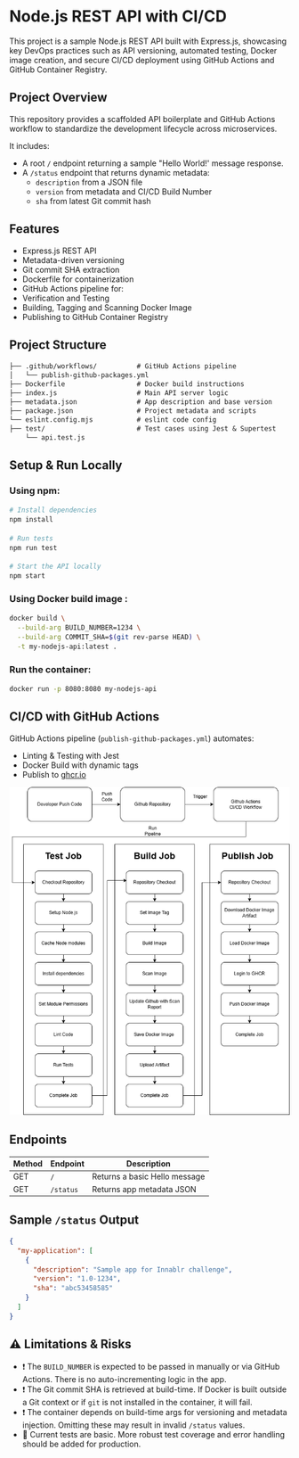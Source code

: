 # Node.js REST API with CI/CD

This project is a sample Node.js REST API built with Express.js, showcasing key DevOps practices such as API versioning, automated testing, Docker image creation, and secure CI/CD deployment using GitHub Actions and GitHub Container Registry.

##  Project Overview

This repository provides a scaffolded API boilerplate and GitHub Actions workflow to standardize the development lifecycle across microservices.

It includes:

- A root `/` endpoint returning a sample "Hello World!' message response.
- A `/status` endpoint that returns dynamic metadata:
  - `description` from a JSON file
  - `version` from metadata and CI/CD Build Number
  - `sha` from latest Git commit hash

##  Features

-  Express.js REST API
-  Metadata-driven versioning
-  Git commit SHA extraction
-  Dockerfile for containerization
-  GitHub Actions pipeline for:
  - Verification and Testing
  - Building, Tagging and Scanning Docker Image
  - Publishing to GitHub Container Registry

##  Project Structure

```
├── .github/workflows/          # GitHub Actions pipeline
│   └── publish-github-packages.yml
├── Dockerfile                  # Docker build instructions
├── index.js                    # Main API server logic
├── metadata.json               # App description and base version
├── package.json                # Project metadata and scripts
└── eslint.config.mjs           # eslint code config
├── test/                       # Test cases using Jest & Supertest
    └── api.test.js
```

##  Setup & Run Locally

### Using npm:
```bash
# Install dependencies
npm install

# Run tests
npm run test

# Start the API locally
npm start
```
### Using Docker build image :

```bash
docker build \
  --build-arg BUILD_NUMBER=1234 \
  --build-arg COMMIT_SHA=$(git rev-parse HEAD) \
  -t my-nodejs-api:latest .
```

### Run the container:

```bash
docker run -p 8080:8080 my-nodejs-api
```

##  CI/CD with GitHub Actions

GitHub Actions pipeline (`publish-github-packages.yml`) automates:

-  Linting & Testing with Jest
-  Docker Build with dynamic tags
-  Publish to [ghcr.io](https://ghcr.io)

![alt text](<readme diagram cicd.drawio.png>)

##  Endpoints

| Method | Endpoint   | Description                   |
|--------|------------|-------------------------------|
| GET    | `/`        | Returns a basic Hello message |
| GET    | `/status`  | Returns app metadata JSON     |

##  Sample `/status` Output

```json
{
  "my-application": [
    {
      "description": "Sample app for Innablr challenge",
      "version": "1.0-1234",
      "sha": "abc53458585"
    }
  ]
}
```

## ⚠️ Limitations & Risks

- ❗ The `BUILD_NUMBER` is expected to be passed in manually or via GitHub Actions. There is no auto-incrementing logic in the app.
- ❗ The Git commit SHA is retrieved at build-time. If Docker is built outside a Git context or if `git` is not installed in the container, it will fail.
- ❗ The container depends on build-time args for versioning and metadata injection. Omitting these may result in invalid `/status` values.
- 🧪 Current tests are basic. More robust test coverage and error handling should be added for production.
